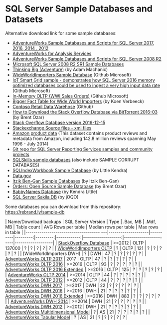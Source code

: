 # SQL Server Sample Databases and Datasets
Alternative download link for some sample databases: 

 - [AdventureWorks Sample Databases and Scripts for SQL Server 2017, 2016, 2014 , 2012](https://github.com/Microsoft/sql-server-samples/releases/tag/adventureworks)
 - [AdventureWorks for Analysis Services](https://github.com/Microsoft/sql-server-samples/releases/tag/adventureworks-analysis-services)
 - [AdventureWorks Sample Databases and Scripts for SQL Server 2008 R2](https://github.com/Microsoft/sql-server-samples/releases/tag/adventureworks2008r2)
 - [Microsoft SQL Server 2008 R2 SR1 Sample Databases](https://sqlserversamples.codeplex.com/releases/view/72278)
 - [Thinking Big (Adventure)](http://sqlblog.com/blogs/adam_machanic/archive/2011/10/17/thinking-big-adventure.aspx) (by Adam Machanic)
 - [WideWorldImporters Sample Database]() (Github Microsoft)
 - [IoT Smart Grid sample - demonstrates how SQL Server 2016 memory optimized databases could be used to ingest a very high input data rate](https://github.com/Microsoft/sql-server-samples/releases/tag/iot-smart-grid-v2.0) (Github Microsoft)
 - [In-Memory OLTP (WWI Sales Orders)](https://github.com/Microsoft/sql-server-samples/releases/tag/wwi-sales-orders-v0.5) (Github Microsoft)
 - [Bigger Fact Table for Wide World Importers](http://www.sqlservercentral.com/blogs/koen-verbeeck/2016/08/12/bigger-fact-table-for-wide-world-importers/) (by Koen Verbeeck)
 - [Contoso Retail Data Warehose](https://github.com/Microsoft/sql-server-samples/tree/master/samples/databases/contoso-data-warehouse) (Github)
 - [How to Download the Stack Overflow Database via BitTorrent 2016-03](https://www.brentozar.com/archive/2015/10/how-to-download-the-stack-overflow-database-via-bittorrent/) (by Brent Ozar)
 - [Stack Overflow Database version 2016-12-15](https://www.brentozar.com/archive/2017/01/updating-stack-overflow-demo-database/)
 - [Stackexchange Source files - xml files](https://archive.org/download/stackexchange)
 - [Amazon product data](http://jmcauley.ucsd.edu/data/amazon/) (This dataset contains product reviews and metadata from Amazon, including 142.8 million reviews spanning May 1996 - July 2014)
 - [Git repo for SQL Server Reporting Services samples and community projects](https://github.com/Microsoft/Reporting-Services)
 - [SQLSkills sample databases](https://www.sqlskills.com/sql-server-resources/sql-server-demos/) (also include SAMPLE CORRUPT DATABASES)
 - [SQLIndexWorkbook Sample Database](http://www.littlekendra.com/downloads/get-the-sqlindexworkbook-database/) (by Little Kendra)
 - [Data.gov](https://www.data.gov/)
 - [Itzik Ben-Gan Sample Databases](http://tsql.solidq.com/books/source_code/) (by Itzik Ben-Gan)
 - [Orders: Open Source Sample Database](https://www.brentozar.com/orders-open-source-sample-database/) (by Brent Ozar)
 - [BabbyNames Database](https://github.com/LitKnd/BabbyNames) (by Kendra Little)
 - [SQL Server Sakila DB](https://www.jooq.org/sakila) (by jOQO)

Some databases you can download from this repository: https://rebrand.ly/sample-db

| Name/Download backups                   | SQL Server Version | Type     | .Bac, MB | .Mdf, MB | Table count | AVG Rows per table | Median rows per table | Max rows in table |
|------------------------------------- ---|--------------------|----------|---------:|---------:|------------:|-------------------:|-----------------------|-------------------|
| [StackOverflow Database]                |             >=2012 | OLTP     |   137000 |        ? |           ? |                  ? |                     ? |                 ? |
| [WideWorldImporters OLTP]               |                  ? | OLTP     |      121 |        ? |           ? |                  ? |                     ? |                 ? |
| [WideWorldImporters DWH]                |                  ? | DWH      |       47 |        ? |           ? |                  ? |                     ? |                 ? |
| [AdventureWorks OLTP 2017]              |               2017 | OLTP     |       47 |        ? |           ? |                  ? |                     ? |                 ? |
| [AdventureWorks OLTP 2016]              |             >=2016 | OLTP     |       93 |        ? |           ? |                  ? |                     ? |                 ? |
| [AdventureWorks OLTP 2016 Extended]     |             >=2016 | OLTP     |      125 |        ? |           ? |                  ? |                     ? |                 ? |
| [AdventureWorks OLTP 2014]              |             >=2014 | OLTP     |       44 |        ? |           ? |                  ? |                     ? |                 ? |
| [AdventureWorks OLTP 2012]              |             >=2012 | OLTP     |       44 |        ? |           ? |                  ? |                     ? |                 ? |
| [AdventureWorks DWH 2017]               |             >=2017 | DWH      |       22 |        ? |           ? |                  ? |                     ? |                 ? |
| [AdventureWorks DWH 2016]               |             >=2016 | DWH      |       21 |        ? |           ? |                  ? |                     ? |                 ? |
| [AdventureWorks DWH 2016 Extended]      |             >=2016 | DWH      |      883 |        ? |           ? |                  ? |                     ? |                 ? |
| [AdventureWorks DWH 2014]               |             >=2014 | DWH      |       21 |        ? |           ? |                  ? |                     ? |                 ? |
| [AdventureWorks DWH 2012]               |             >=2012 | DWH      |       21 |        ? |           ? |                  ? |                     ? |                 ? |
| [AdventureWorks Multidimensional Model] |                  ? | AS       |       21 |        ? |           ? |                  ? |                     ? |                 ? |
| [AdventureWorks Tabular Model]          |                  ? | AS       |       21 |        ? |           ? |                  ? |                     ? |                 ? |

[StackOverflow Database]:https://www.brentozar.com/archive/2015/10/how-to-download-the-stack-overflow-database-via-bittorrent/
[WideWorldImporters OLTP]:https://github.com/Microsoft/sql-server-samples/releases/tag/wide-world-importers-v1.0
[AdventureWorks OLTP 2017]:https://github.com/Microsoft/sql-server-samples/releases/download/adventureworks/AdventureWorks2017.bak
[AdventureWorks OLTP 2016]:https://github.com/Microsoft/sql-server-samples/releases/download/adventureworks/AdventureWorks2016.bak
[AdventureWorks OLTP 2016 Extended]:https://github.com/Microsoft/sql-server-samples/releases/download/adventureworks/AdventureWorks2016_EXT.bak
[AdventureWorks OLTP 2014]:https://github.com/Microsoft/sql-server-samples/releases/download/adventureworks/AdventureWorks2014.bak
[AdventureWorks OLTP 2012]:https://github.com/Microsoft/sql-server-samples/releases/download/adventureworks/AdventureWorks2012.bak
[AdventureWorks DWH 2017]:https://github.com/Microsoft/sql-server-samples/releases/download/adventureworks/AdventureWorksDW2017.bak
[AdventureWorks DWH 2016]:https://github.com/Microsoft/sql-server-samples/releases/download/adventureworks/AdventureWorksDW2016.bak
[AdventureWorks DWH 2016 Extended]:https://github.com/Microsoft/sql-server-samples/releases/download/adventureworks/AdventureWorksDW2016_EXT.bak
[AdventureWorks DWH 2014]:https://github.com/Microsoft/sql-server-samples/releases/download/adventureworks/AdventureWorksDW2014.bak
[AdventureWorks DWH 2012]:https://github.com/Microsoft/sql-server-samples/releases/download/adventureworks/AdventureWorksDW2012.bak
[AdventureWorks Multidimensional Model]:https://github.com/Microsoft/sql-server-samples/releases/download/adventureworks-analysis-services/adventure-works-multidimensional-model-full-database-backup.zip
[AdventureWorks Tabular Model]:https://github.com/Microsoft/sql-server-samples/releases/download/adventureworks-analysis-services/adventure-works-tabular-model-1200-full-database-backup.zip
